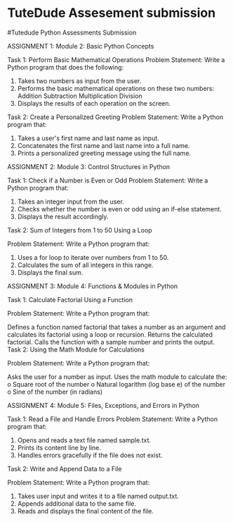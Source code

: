 # TuteDude Assesement submission
#Tutedude Python Assessments Submission

ASSIGNMENT 1:
Module 2: Basic Python Concepts
 
Task 1: Perform Basic Mathematical Operations
Problem Statement: Write a Python program that does the following:
1.  Takes two numbers as input from the user.
2.  Performs the basic mathematical operations on these two numbers:
	Addition
	Subtraction
	Multiplication
	Division
3.  Displays the results of each operation on the screen.
 
Task 2: Create a Personalized Greeting
Problem Statement: Write a Python program that:
1.  Takes a user's first name and last name as input.
2.  Concatenates the first name and last name into a full name.
3.  Prints a personalized greeting message using the full name.

ASSIGNMENT 2:
Module 3: Control Structures in Python
 
Task 1: Check if a Number is Even or Odd
Problem Statement:  Write a Python program that:
1. 	Takes an integer input from the user.
2. 	Checks whether the number is even or odd using an if-else statement.
3. 	Displays the result accordingly.
 
Task 2: Sum of Integers from 1 to 50 Using a Loop
 
Problem Statement: Write a Python program that:
1.   Uses a for loop to iterate over numbers from 1 to 50.
2.   Calculates the sum of all integers in this range.
3.   Displays the final sum.

ASSIGNMENT 3: Module 4: Functions & Modules in Python

Task 1: Calculate Factorial Using a Function

Problem Statement: Write a Python program that:

Defines a function named factorial that takes a number as an argument and calculates its factorial using a loop or recursion.
Returns the calculated factorial.
Calls the function with a sample number and prints the output.
Task 2: Using the Math Module for Calculations

Problem Statement: Write a Python program that:

Asks the user for a number as input.
Uses the math module to calculate the: o Square root of the number o Natural logarithm (log base e) of the number o Sine of the number (in radians)

ASSIGNMENT 4:
Module 5: Files, Exceptions, and Errors in Python
 
Task 1: Read a File and Handle Errors 
Problem Statement:  Write a Python program that:
1.   Opens and reads a text file named sample.txt.
2.   Prints its content line by line.
3.   Handles errors gracefully if the file does not exist.

Task 2: Write and Append Data to a File
 
Problem Statement: Write a Python program that:
1.   Takes user input and writes it to a file named output.txt.
2.   Appends additional data to the same file.
3.   Reads and displays the final content of the file.